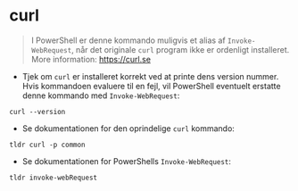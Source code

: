 # curl 

> I PowerShell er denne kommando muligvis et alias af `Invoke-WebRequest`, når det originale `curl` program ikke er ordenligt installeret.
> More information: <https://curl.se>

- Tjek om `curl` er installeret korrekt ved at printe dens version nummer. Hvis kommandoen evaluere til en fejl, vil PowerShell eventuelt erstatte denne kommando med `Invoke-WebRequest`: 

`curl --version`

- Se dokumentationen for den oprindelige `curl` kommando:

`tldr curl -p common`

- Se dokumentationen for PowerShells `Invoke-WebRequest`:

`tldr invoke-webRequest`
